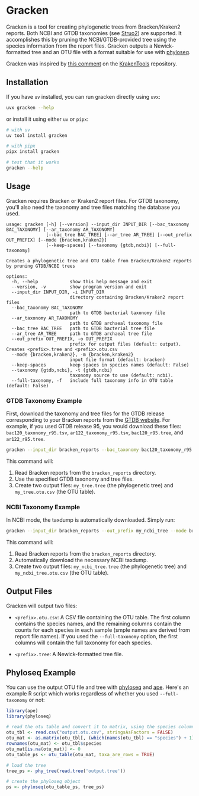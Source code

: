 # Gracken

Gracken is a tool for creating phylogenetic trees from Bracken/Kraken2 reports. Both NCBI and GTDB taxonomies (see [Struo2](https://github.com/leylabmpi/Struo2)) are supported. It accomplishes this by pruning the NCBI/GTDB-provided tree using the species information from the report files. Gracken outputs a Newick-formatted tree and an OTU file with a format suitable for use with [phyloseq](https://joey711.github.io/phyloseq/).

Gracken was inspired by [this comment](https://github.com/jenniferlu717/KrakenTools/issues/46#issuecomment-2387744942) on the [KrakenTools](https://github.com/jenniferlu717/KrakenTools/) repository.

## Installation

If you have `uv` installed, you can run gracken directly using `uvx`:

```bash
uvx gracken --help
```

or install it using either `uv` or `pipx`:

```bash
# with uv
uv tool install gracken

# with pipx
pipx install gracken

# test that it works
gracken --help
```

## Usage

Gracken requires Bracken or Kraken2 report files. For GTDB taxonomy, you'll also need the taxonomy and tree files matching the database you used.

```
usage: gracken [-h] [--version] --input_dir INPUT_DIR [--bac_taxonomy BAC_TAXONOMY] [--ar_taxonomy AR_TAXONOMY]
               [--bac_tree BAC_TREE] [--ar_tree AR_TREE] [--out_prefix OUT_PREFIX] [--mode {bracken,kraken2}]
               [--keep-spaces] [--taxonomy {gtdb,ncbi}] [--full-taxonomy]

Creates a phylogenetic tree and OTU table from Bracken/Kraken2 reports by pruning GTDB/NCBI trees

options:
  -h, --help            show this help message and exit
  --version, -v         show program version and exit
  --input_dir INPUT_DIR, -i INPUT_DIR
                        directory containing Bracken/Kraken2 report files
  --bac_taxonomy BAC_TAXONOMY
                        path to GTDB bacterial taxonomy file
  --ar_taxonomy AR_TAXONOMY
                        path to GTDB archaeal taxonomy file
  --bac_tree BAC_TREE   path to GTDB bacterial tree file
  --ar_tree AR_TREE     path to GTDB archaeal tree file
  --out_prefix OUT_PREFIX, -o OUT_PREFIX
                        prefix for output files (default: output). Creates <prefix>.tree and <prefix>.otu.csv
  --mode {bracken,kraken2}, -m {bracken,kraken2}
                        input file format (default: bracken)
  --keep-spaces         keep spaces in species names (default: False)
  --taxonomy {gtdb,ncbi}, -t {gtdb,ncbi}
                        taxonomy source to use (default: ncbi).
  --full-taxonomy, -f   include full taxonomy info in OTU table (default: False)
```

### GTDB Taxonomy Example

First, download the taxonomy and tree files for the GTDB release corresponding to your Bracken reports from the [GTDB website](https://gtdb.ecogenomic.org/downloads). For example, if you used GTDB release 95, you would download these files: `bac120_taxonomy_r95.tsv`, `ar122_taxonomy_r95.tsv`, `bac120_r95.tree`, and `ar122_r95.tree`.

```bash
gracken --input_dir bracken_reports --bac_taxonomy bac120_taxonomy_r95.tsv --ar_taxonomy ar122_taxonomy_r95.tsv --bac_tree bac120_r95.tree --ar_tree ar122_r95.tree --out_prefix my_tree --taxonomy gtdb
```

This command will:

1.  Read Bracken reports from the `bracken_reports` directory.
2.  Use the specified GTDB taxonomy and tree files.
3.  Create two output files: `my_tree.tree` (the phylogenetic tree) and `my_tree.otu.csv` (the OTU table).

### NCBI Taxonomy Example

In NCBI mode, the taxdump is automatically downloaded. Simply run:

```bash
gracken --input_dir bracken_reports --out_prefix my_ncbi_tree --mode bracken
```

This command will:
1.  Read Bracken reports from the `bracken_reports` directory.
2.  Automatically download the necessary NCBI taxdump.
3.  Create two output files: `my_ncbi_tree.tree` (the phylogenetic tree) and `my_ncbi_tree.otu.csv` (the OTU table).

## Output Files

Gracken will output two files:

* `<prefix>.otu.csv`: A CSV file containing the OTU table. The first column contains the species names, and the remaining columns contain the counts for each species in each sample (smple names are derived from report file names). If you used the `--full-taxonomy` option, the first columns will contain the full taxonomy for each species.

* `<prefix>.tree`: A Newick-formatted tree file.

## Phyloseq Example

You can use the output OTU file and tree with [phyloseq](https://joey711.github.io/phyloseq/) and [ape](https://github.com/emmanuelparadis/ape). Here's an example R script which works regardless of whether you used `--full-taxonomy` or not:

```R
library(ape)
library(phyloseq)

# read the otu table and convert it to matrix, using the species column as row names
otu_tbl <- read.csv("output.otu.csv", stringsAsFactors = FALSE)
otu_mat <- as.matrix(otu_tbl[, (which(names(otu_tbl) == "species") + 1):ncol(otu_tbl)])
rownames(otu_mat) <- otu_tbl$species
otu_mat[is.na(otu_mat)] <- 0
otu_table_ps <- otu_table(otu_mat, taxa_are_rows = TRUE)

# load the tree
tree_ps <- phy_tree(read.tree('output.tree'))

# create the phyloseq object
ps <- phyloseq(otu_table_ps, tree_ps)
```
